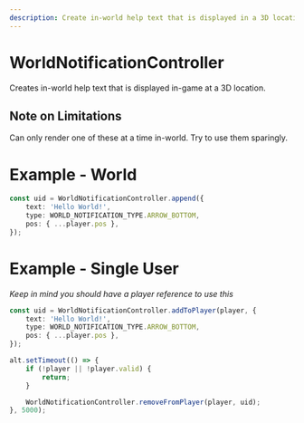 ```yaml
---
description: Create in-world help text that is displayed in a 3D location.
---
```


# WorldNotificationController

Creates in-world help text that is displayed in-game at a 3D location.

## Note on Limitations

Can only render one of these at a time in-world. Try to use them sparingly.

# Example - World

```typescript
const uid = WorldNotificationController.append({
    text: 'Hello World!',
    type: WORLD_NOTIFICATION_TYPE.ARROW_BOTTOM,
    pos: { ...player.pos },
});
```

# Example - Single User

_Keep in mind you should have a player reference to use this_

```ts
const uid = WorldNotificationController.addToPlayer(player, {
    text: 'Hello World!',
    type: WORLD_NOTIFICATION_TYPE.ARROW_BOTTOM,
    pos: { ...player.pos },
});

alt.setTimeout(() => {
    if (!player || !player.valid) {
        return;
    }

    WorldNotificationController.removeFromPlayer(player, uid);
}, 5000);
```